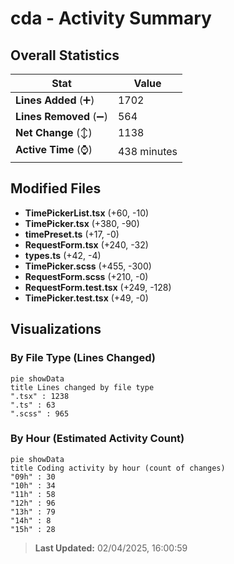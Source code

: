 # cda - Activity Summary 

## Overall Statistics

| Stat                   | Value                                                             |
| ---------------------- | ----------------------------------------------------------------- |
| **Lines Added** (➕)   | 1702                                          |
| **Lines Removed** (➖) | 564                                        |
| **Net Change** (↕)    | 1138                |
| **Active Time** (⌚)   | 438 minutes |


## Modified Files
- **TimePickerList.tsx** (+60, -10)
- **TimePicker.tsx** (+380, -90)
- **timePreset.ts** (+17, -0)
- **RequestForm.tsx** (+240, -32)
- **types.ts** (+42, -4)
- **TimePicker.scss** (+455, -300)
- **RequestForm.scss** (+210, -0)
- **RequestForm.test.tsx** (+249, -128)
- **TimePicker.test.tsx** (+49, -0)

## Visualizations

### By File Type (Lines Changed)

```mermaid
pie showData
title Lines changed by file type
".tsx" : 1238
".ts" : 63
".scss" : 965
```

### By Hour (Estimated Activity Count)

```mermaid
pie showData
title Coding activity by hour (count of changes)
"09h" : 30
"10h" : 34
"11h" : 58
"12h" : 96
"13h" : 79
"14h" : 8
"15h" : 28
```


> **Last Updated:** 02/04/2025, 16:00:59